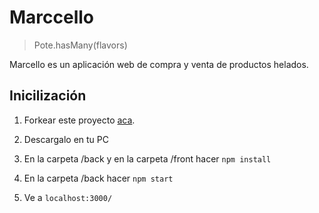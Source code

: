 # Marccello

> Pote.hasMany(flavors)

Marcello es un aplicación web de compra y venta de productos helados. 

## Inicilización

 1. Forkear este proyecto [aca](https://github.com/manu4gmz/Marccello).
 
 2. Descargalo en tu PC
 
 3. En la carpeta /back y en la carpeta /front hacer `npm install`

 4. En la carpeta /back hacer `npm start`
 
 5. Ve a `localhost:3000/`
